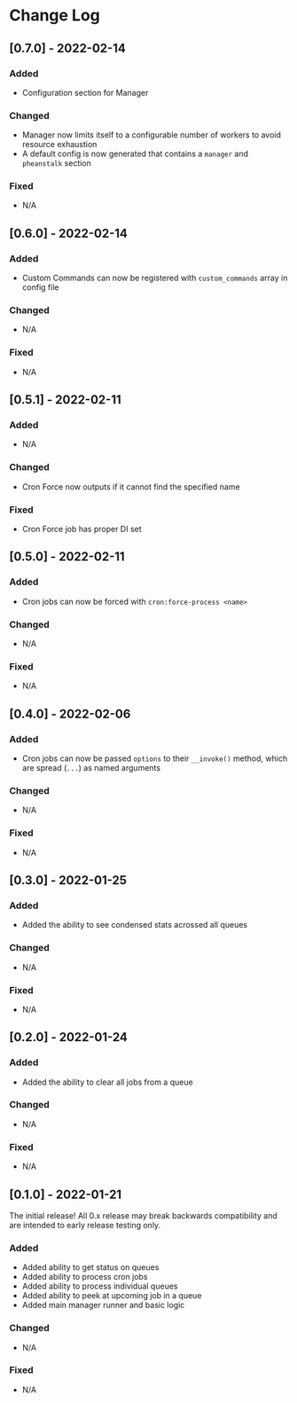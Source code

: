 # Change Log

## [0.7.0] - 2022-02-14

### Added
- Configuration section for Manager

### Changed
- Manager now limits itself to a configurable number of workers to avoid resource exhaustion
- A default config is now generated that contains a `manager` and `pheanstalk` section

### Fixed
- N/A

## [0.6.0] - 2022-02-14

### Added
- Custom Commands can now be registered with `custom_commands` array in config file

### Changed
- N/A

### Fixed
- N/A

## [0.5.1] - 2022-02-11

### Added
- N/A
### Changed
- Cron Force now outputs if it cannot find the specified name

### Fixed
- Cron Force job has proper DI set

## [0.5.0] - 2022-02-11

### Added
- Cron jobs can now be forced with `cron:force-process <name>`

### Changed
- N/A

### Fixed
- N/A

## [0.4.0] - 2022-02-06

### Added
- Cron jobs can now be passed `options` to their `__invoke()` method, which are spread (`...`) as named arguments

### Changed
- N/A

### Fixed
- N/A
## [0.3.0] - 2022-01-25

### Added
- Added the ability to see condensed stats acrossed all queues

### Changed
- N/A

### Fixed
- N/A

## [0.2.0] - 2022-01-24

### Added
- Added the ability to clear all jobs from a queue

### Changed
- N/A

### Fixed
- N/A

## [0.1.0] - 2022-01-21

The initial release! All 0.x release may break backwards compatibility and are intended to early release testing only.

### Added
- Added ability to get status on queues
- Added ability to process cron jobs
- Added ability to process individual queues
- Added ability to peek at upcoming job in a queue
- Added main manager runner and basic logic

### Changed
- N/A

### Fixed
- N/A
